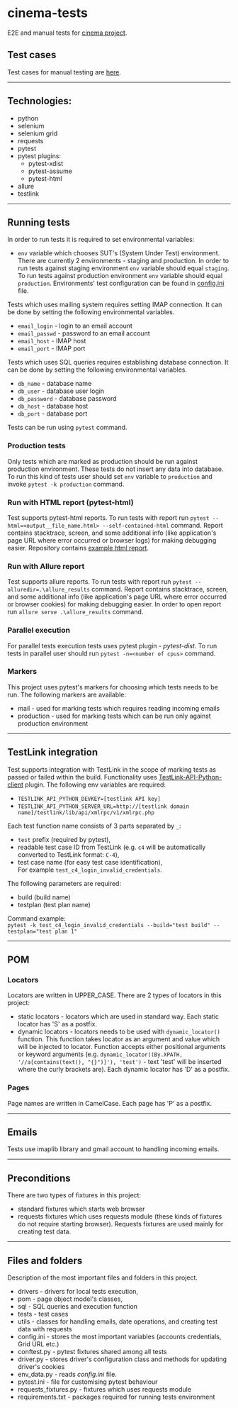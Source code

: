 # cinema-tests

E2E and manual tests for [cinema project](https://github.com/miloszhoc/cinema).

## Test cases

Test cases for manual testing
are [here](https://docs.google.com/spreadsheets/d/1waFV-8ZkhgdNZUMMdUEsn7iaLLuMzJ9fWcIrPRdYdkg/edit#gid=0).

---------------------

## Technologies:

* python
* selenium
* selenium grid
* requests
* pytest
* pytest plugins:
    * pytest-xdist
    * pytest-assume
    * pytest-html
* allure
* testlink

---------------------

## Running tests

In order to run tests it is required to set environmental variables:

- `env` variable which chooses SUT's (System Under Test) environment. There are currently 2 environments - staging and
  production. In order to run tests against staging environment `env` variable should equal `staging`. To run tests
  against production environment `env` variable should equal `production`. Environments' test configuration can be found
  in [config.ini](./config.ini) file.

Tests which uses mailing system requires setting IMAP connection. It can be done by setting the following environmental
variables.

- `email_login` - login to an email account
- `email_passwd` - password to an email account
- `email_host` - IMAP host
- `email_port` - IMAP port

Tests which uses SQL queries requires establishing database connection. It can be done by setting the following
environmental variables.

- `db_name` - database name
- `db_user` - database user login
- `db_password` - database password
- `db_host` - database host
- `db_port` - database port

Tests can be run using `pytest` command.

### Production tests

Only tests which are marked as production should be run against production environment. These tests do not insert any
data into database. To run this kind of tests user should set `env` variable to `production` and
invoke `pytest -k production` command.

### Run with HTML report (pytest-html)

Test supports pytest-html reports. To run tests with report
run `pytest --html=<output__file_name.html> --self-contained-html` command. Report contains stacktrace, screen, and some
additional info (like application's page URL where error occurred or browser logs) for making debugging easier.
Repository contains [example html report](./example_report.html).

### Run with Allure report

Test supports allure reports. To run tests with report run `pytest --alluredir=.\allure_results` command. Report
contains stacktrace, screen, and some additional info (like application's page URL where error occurred or browser
cookies) for making debugging easier. In order to open report run `allure serve .\allure_results` command.


### Parallel execution

For parallel tests execution tests uses pytest plugin - _pytest-dist_. To run tests in parallel user should
run `pytest -n=<number of cpus>` command.

### Markers

This project uses pytest's markers for choosing which tests needs to be run. The following markers are available:

- mail - used for marking tests which requires reading incoming emails
- production - used for marking tests which can be run only against production environment

---------------------

## TestLink integration

Test supports integration with TestLink in the scope of marking tests as passed or failed within the build.
Functionality uses [TestLink-API-Python-client](https://github.com/lczub/TestLink-API-Python-client) plugin. 
The following env variables are required:   
* `TESTLINK_API_PYTHON_DEVKEY=[testlink API key]`   
* `TESTLINK_API_PYTHON_SERVER_URL=http://[testlink domain name]/testlink/lib/api/xmlrpc/v1/xmlrpc.php`   

Each test function name consists of 3 parts separated by `_`:
* `test` prefix (required by pytest),    
* readable test case ID from TestLink (e.g. `c4` will be automatically converted to TestLink format: `C-4`),    
* test case name (for easy test case identification),   
For example `test_c4_login_invalid_credentials`.   

The following parameters are required:   
* build (build name)   
* testplan (test plan name)    

Command example:   
`pytest -k test_c4_login_invalid_credentials --build="test build" --testplan="test plan 1"`   

-----------------------

## POM

### Locators

Locators are written in UPPER_CASE. There are 2 types of locators in this project:

* static locators - locators which are used in standard way. Each static locator has 'S' as a postfix.
* dynamic locators - locators needs to be used with `dynamic_locator()` function. This function takes locator as an
  argument and value which will be injected to locator. Function accepts either positional arguments or keyword
  arguments (e.g. `dynamic_locator((By.XPATH, '//a[contains(text(), "{}")]'), 'test')` - text 'test' will be inserted
  where the curly brackets are). Each dynamic locator has 'D' as a postfix.

### Pages

Page names are written in CamelCase. Each page has 'P' as a postfix.

---------------------

## Emails

Tests use imaplib library and gmail account to handling incoming emails.

---------------------

## Preconditions

There are two types of fixtures in this project:

- standard fixtures which starts web browser
- requests fixtures which uses requests module (these kinds of fixtures do not require starting browser). Requests
  fixtures are used mainly for creating test data.

---------------------

## Files and folders

Description of the most important files and folders in this project.

* drivers - drivers for local tests execution,
* pom - page object model's classes,
* sql - SQL queries and execution function
* tests - test cases
* utils - classes for handling emails, date operations, and creating test data with requests
* config.ini - stores the most important variables (accounts credentials, Grid URL etc.)
* conftest.py - pytest fixtures shared among all tests
* driver.py - stores driver's configuration class and methods for updating driver's cookies
* env_data.py - reads _config.ini_ file.
* pytest.ini - file for customising pytest behaviour
* requests_fixtures.py - fixtures which uses requests module
* requirements.txt - packages required for running tests environment
